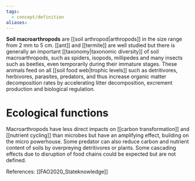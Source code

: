 ```yaml
---
tags:
  - concept/definition
aliases:
---
```

**Soil macroarthropods** are [[soil arthropod|arthropods]] in the size range from 2 mm to 5 cm.
[[ant]] and [[termite]] are well studied but there is generally an important [[taxonomy|taxonomic diversity]] of soil macroarthropods, such as spiders, isopods, millipedes and many insects such as beetles, even temporarily during their immature stages. These animals feed on all [[soil food web|trophic levels]] such as detritivores, herbivores, parasites, predators, and thus increase organic matter decomposition rates by accelerating litter decomposition, excrement production and biological regulation.
# Ecological functions
Macroarthropods have less direct impacts on [[carbon transformation]] and [[nutrient cycling]] than microbes but have an amplifying effect, building on the micro powerhouse. Some predator can also reduce carbon and nutrient content of soils by overpreying detritivores or plants. Some cascading effects due to disruption of food chains could be expected but are not defined.

References:
[[FAO2020_Stateknowledge]]